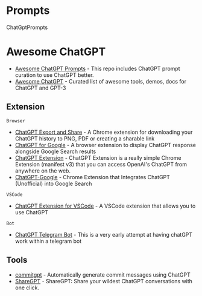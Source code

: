 # Prompts
ChatGptPrompts
# Awesome ChatGPT

- [Awesome ChatGPT Prompts](https://github.com/f/awesome-chatgpt-prompts) - This repo includes ChatGPT prompt curation to use ChatGPT better.
- [Awesome ChatGPT](https://github.com/humanloop/awesome-chatgpt) - Curated list of awesome tools, demos, docs for ChatGPT and GPT-3

## Extension

`Browser`

- [ChatGPT Export and Share](https://github.com/liady/ChatGPT-pdf) - A Chrome extension for downloading your ChatGPT history to PNG, PDF or creating a sharable link
- [ChatGPT for Google](https://github.com/wong2/chat-gpt-google-extension) - A browser extension to display ChatGPT response alongside Google Search results
- [ChatGPT Extension](https://github.com/kazuki-sf/ChatGPT_Extension) - ChatGPT Extension is a really simple Chrome Extension (manifest v3) that you can access OpenAI's ChatGPT from anywhere on the web.
- [ChatGPT-Google](https://github.com/ZohaibAhmed/ChatGPT-Google) - Chrome Extension that Integrates ChatGPT (Unofficial) into Google Search

`VSCode`

- [ChatGPT Extension for VSCode](https://github.com/mpociot/chatgpt-vscode) - A VSCode extension that allows you to use ChatGPT

`Bot`

- [ChatGPT Telegram Bot](https://github.com/altryne/chatGPT-telegram-bot) - This is a very early attempt at having chatGPT work within a telegram bot

## Tools

- [commitgpt](https://github.com/RomanHotsiy/commitgpt) - Automatically generate commit messages using ChatGPT
- [ShareGPT](https://sharegpt.com/) - ShareGPT: Share your wildest ChatGPT conversations with one click.
